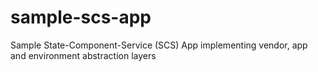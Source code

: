 # sample-scs-app
Sample State-Component-Service (SCS) App implementing vendor, app and environment abstraction layers